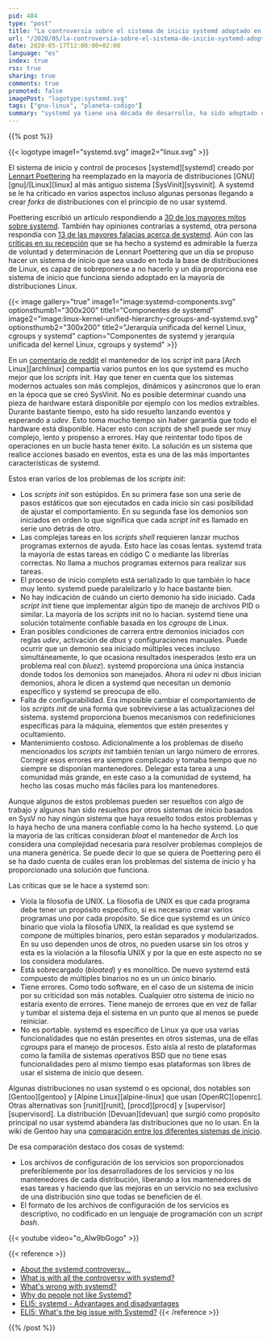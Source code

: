 ```yaml
---
pid: 484
type: "post"
title: "La controversia sobre el sistema de inicio systemd adoptado en GNU/Linux"
url: "/2020/05/la-controversia-sobre-el-sistema-de-inicio-systemd-adoptado-en-gnu-lnux/"
date: 2020-05-17T12:00:00+02:00
language: "es"
index: true
rss: true
sharing: true
comments: true
promoted: false
imagePost: "logotype:systemd.svg"
tags: ["gnu-linux", "planeta-codigo"]
summary: "systemd ya tiene una década de desarrollo, ha sido adoptado como sistema de inicio en las distribuciones GNU/Linux más importantes como Debian, Ubuntu, Fedora o Arch Linux y derivadas. Durante este tiempo ha recibido múltiples críticas en varios aspectos. Sigue evolucionando cambiando aspectos importantes de cómo han sido siempre las distribuciones, uno de los próximos es posible que sea _systemd-homed_ con la intención de hacer portables y autocontenidos las carpetas de inicio de los usuarios."
---
```


{{% post %}}

{{< logotype image1="systemd.svg" image2="linux.svg" >}}

El sistema de inicio y control de procesos [systemd][systemd] creado por [Lennart Poettering](https://en.wikipedia.org/wiki/Lennart_Poettering) ha reemplazado en la mayoría de distribuciones [GNU][gnu]/[Linux][linux] al más antiguo sistema [SysVinit][sysvinit]. A systemd se le ha criticado en varios aspectos incluso algunas personas llegando a crear _forks_ de distribuciones con el principio de no usar systemd.

Poettering escribió un artículo respondiendo a [30 de los mayores mitos sobre systemd](http://0pointer.de/blog/projects/the-biggest-myths). También hay opiniones contrarias a systemd, otra persona respondía con [13 de las mayores falacias acerca de systemd](http://judecnelson.blogspot.com/2014/09/systemd-biggest-fallacies.html). Aún con las [críticas en su recepción](https://en.wikipedia.org/wiki/Systemd#Reception) que se ha hecho a systemd es admirable la fuerza de voluntad y determinación de Lennart Poettering que un día se propuso hacer un sistema de inicio que sea usado en toda la base de distribuciones de Linux, es capaz de sobreponerse a no hacerlo y un día proporciona ese sistema de inicio que funciona siendo adoptado en la mayoría de distribuciones Linux.

{{< image
    gallery="true"
    image1="image:systemd-components.svg" optionsthumb1="300x200" title1="Componentes de systemd"
    image2="image:linux-kernel-unified-hierarchy-cgroups-and-systemd.svg" optionsthumb2="300x200" title2="Jerarquía unificada del kernel Linux, cgroups y systemd"
    caption="Componentes de systemd y jerarquía unificada del kernel Linux, cgroups y systemd" >}}

En un [comentario de reddit](https://www.reddit.com/r/archlinux/comments/4lzxs3/why_did_archlinux_embrace_systemd/) el mantenedor de los _script_ init para [Arch Linux][archlinux] compartía varios puntos en los que systemd es mucho mejor que los _scripts_ init. Hay que tener en cuenta que los sistemas modernos actuales son más complejos, dinámicos y asíncronos que lo eran en la época que se creó SysVinit. No es posible determinar cuando una pieza de hardware estará disponible por ejemplo con los medios extraíbles. Durante bastante tiempo, esto ha sido resuelto lanzando eventos y esperando a _udev_. Esto toma mucho tiempo sin haber garantía que todo el hardware está disponible. Hacer esto con _scripts_ de shell puede ser muy complejo, lento y propenso a errores. Hay que reintentar todo tipos de operaciones en un bucle hasta tener éxito. La solución es un sistema que realice acciones basado en eventos, esta es una de las más importantes características de systemd.

Estos eran varios de los problemas de los _scripts init_:

* Los _scripts init_ son estúpidos. En su primera fase son una serie de pasos estáticos que son ejecutados en cada inicio sin casi posibilidad de ajustar el comportamiento. En su segunda fase los demonios son iniciados en orden lo que significa que cada _script init_ es llamado en serie uno detrás de otro.
* Las complejas tareas en los _scripts_ _shell_ requieren lanzar muchos programas externos de ayuda. Esto hace las cosas lentas. systemd trata la mayoría de estas tareas en código C o mediante las librerías correctas. No llama a muchos programas externos para realizar sus tareas.
* El proceso de inicio completo está serializado lo que también lo hace muy lento. systemd puede paralelizarlo y lo hace bastante bien.
* No hay indicación de cuándo un cierto demonio ha sido iniciado. Cada _script init_ tiene que implementar algún tipo de manejo de archivos PID o similar. La mayoría de los _scripts_ init no lo hacían. systemd tiene una solución totalmente confiable basada en los _cgroups_ de Linux.
* Eran posibles condiciones de carrera entre demonios iniciados con reglas _udev_, activación de _dbus_ y configuraciones manuales. Puede ocurrir que un demonio sea iniciado múltiples veces incluso simultáneamente, lo que ocasiona resultados inesperados (esto era un problema real con _bluez_). systemd proporciona una única instancia donde todos los demonios son manejados. Ahora ni _udev_ ni _dbus_ inician demonios, ahora le dicen a systemd que necesitan un demonio específico y systemd se preocupa de ello.
* Falta de configurabilidad. Era imposible cambiar el comportamiento de los _scripts init_ de una forma que sobreviviese a las actualizaciones del sistema. systemd proporciona buenos mecanismos con redefiniciones específicas para la máquina, elementos que estén presentes y ocultamiento.
* Mantenimiento costoso. Adicionalmente a los problemas de diseño mencionados los _scripts init_ también tenían un largo número de errores. Corregir esos errores era siempre complicado y tomaba tiempo que no siempre se disponían mantenedores. Delegar esta tarea a una comunidad más grande, en este caso a la comunidad de systemd, ha hecho las cosas mucho más fáciles para los mantenedores.

Aunque algunos de estos problemas pueden ser resueltos con algo de trabajo y algunos han sido resueltos por otros sistemas de inicio basados en SysV no hay ningún sistema que haya resuelto todos estos problemas y lo haya hecho de una manera confiable como lo ha hecho systemd. Lo que la mayoría de las críticas consideran _bloat_ el mantenedor de Arch los considera una complejidad necesaria para resolver problemas complejos de una manera genérica. Se puede decir lo que se quiera de Poettering pero él se ha dado cuenta de cuáles eran los problemas del sistema de inicio y ha proporcionado una solución que funciona.

Las críticas que se le hace a systemd son:

* Viola la filosofía de UNIX. La filosofía de UNIX es que cada programa debe tener un propósito específico, si es necesario crear varios programas uno por cada propósito. Se dice que systemd es un único binario que viola la filosofía UNIX, la realidad es que systemd se compone de múltiples binarios, pero están separados y modularizados. En su uso dependen unos de otros, no pueden usarse sin los otros y esta es la violación a la filosofía UNIX y por la que en este aspecto no se los considera modulares.
* Está sobrecargado (_bloated_) y es monolítico. De nuevo systemd está compuesto de múltiples binarios no es un un único binario.
* Tiene errores. Como todo software, en el caso de un sistema de inicio por su criticidad son más notables. Cualquier otro sistema de inicio no estaría exento de errores. Tiene manejo de errores que en vez de fallar y tumbar el sistema deja el sistema en un punto que al menos se puede reiniciar.
* No es portable. systemd es específico de Linux ya que usa varias funcionalidades que no están presentes en otros sistemas, una de ellas _cgroups_ para el manejo de procesos. Esto aísla al resto de plataformas como la familia de sistemas operativos BSD que no tiene esas funcionalidades pero al mismo tiempo esas plataformas son libres de usar el sistema de inicio que deseen.

Algunas distribuciones no usan systemd o es opcional, dos notables son [Gentoo][gentoo] y [Alpine Linux][alpine-linux] que usan [OpenRC][openrc]. Otras alternativas son [runit][runit], [procd][procd] y [supervisor][supervisord]. La distribución [Devuan][devuan] que surgió como propósito principal no usar systemd abandera las distribuciones que no lo usan. En la wiki de Gentoo hay una [comparación entre los diferentes sistemas de inicio](https://wiki.gentoo.org/wiki/Comparison_of_init_systems).

De esa comparación destaco dos cosas de systemd:

* Los archivos de configuración de los servicios son proporcionados preferiblemente por los desarrolladores de los servicios y no los mantenedores de cada distribución, liberando a los mantenedores de esas tareas y haciendo que las mejoras en un servicio no sea exclusivo de una distribución sino que todas se beneficien de él.
* El formato de los archivos de configuración de los servicios es descriptivo, no codificado en un lenguaje de programación con un _script bash_.

{{< youtube
    video="o_AIw9bGogo" >}}

{{< reference >}}
* [About the systemd controversy...](https://blog.erratasec.com/2015/08/about-systemd-controversy.html)
* [What is with all the controversy with systemd?](https://www.reddit.com/r/linuxmasterrace/comments/616wxo/what_is_with_all_the_controversy_with_systemd/)
* [What's wrong with systemd?](https://www.reddit.com/r/linux/comments/3u2ahq/whats_wrong_with_systemd/)
* [Why do people not like Systemd?](https://www.reddit.com/r/linux/comments/5n069y/why_do_people_not_like_systemd/)
* [ELI5: systemd - Advantages and disadvantages](https://www.reddit.com/r/linux/comments/50mpzv/eli5_systemd_advantages_and_disadvantages/)
* [ELI5: What's the big issue with Systemd?](https://www.reddit.com/r/linux/comments/4n3t6s/eli5_whats_the_big_issue_with_systemd/)
{{< /reference >}}

{{% /post %}}
